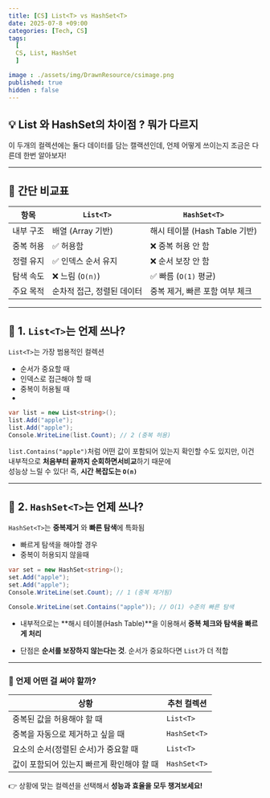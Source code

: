 ```yaml
---
title: [CS] List<T> vs HashSet<T>
date: 2025-07-8 +09:00
categories: [Tech, CS]
tags:
  [
  CS, List, HashSet
  ]

image : ./assets/img/DrawnResource/csimage.png
published: true
hidden : false
---
```


## 💡 List<T> 와 HashSet<T>의 차이점 ? 뭐가 다르지

이 두개의 컬렉션에는 둘다 데이터를 담는 캘랙션인데, 언제 어떻게 쓰이는지 조금은 다른데 한번 알아보자!

---

## 📑 간단 비교표

| 항목      | `List<T>`                  | `HashSet<T>`                   |
| --------- | -------------------------- | ------------------------------ |
| 내부 구조 | 배열 (Array 기반)          | 해시 테이블 (Hash Table 기반)  |
| 중복 허용 | ✅ 허용함                   | ❌ 중복 허용 안 함              |
| 정렬 유지 | ✅ 인덱스 순서 유지         | ❌ 순서 보장 안 함              |
| 탐색 속도 | ❌ 느림 (`O(n)`)            | ✅ 빠름 (`O(1)` 평균)           |
| 주요 목적 | 순차적 접근, 정렬된 데이터 | 중복 제거, 빠른 포함 여부 체크 |

---
## 📑 1. `List<T>`는 언제 쓰나?

`List<T>`는 가장 범용적인 컬렉션
- 순서가 중요할 때
- 인덱스로 접근해야 할 때
- 중복이 허용될 때
- 
```csharp
var list = new List<string>();
list.Add("apple");
list.Add("apple");
Console.WriteLine(list.Count); // 2 (중복 허용)
```
`list.Contains("apple")`처럼 어떤 값이 포함되어 있는지 확인할 수도 있지만,  이건 내부적으로 **처음부터 끝까지 순회하면서비교**하기 때문에  
성능상 느릴 수 있다! 즉, **시간 복잡도는 `O(n)`**

---

## 📑 2. `HashSet<T>`는 언제 쓰나?

`HashSet<T>`는 **중복제거** 와 **빠른 탐색**에 특화됨
- 빠르게 탐색을 해야할 경우
- 중복이 허용되지 않을때

```csharp
var set = new HashSet<string>();
set.Add("apple");
set.Add("apple");
Console.WriteLine(set.Count); // 1 (중복 제거됨)

Console.WriteLine(set.Contains("apple")); // O(1) 수준의 빠른 탐색
```
- 내부적으로는 **해시 테이블(Hash Table)**을 이용해서  **중복 체크와 탐색을 빠르게 처리**

- 단점은 **순서를 보장하지 않는다는 것**. 순서가 중요하다면 `List`가 더 적합

---
### 🚀 언제 어떤 걸 써야 할까?

| 상황                                       | 추천 컬렉션  |
| ------------------------------------------ | ------------ |
| 중복된 값을 허용해야 할 때                 | `List<T>`    |
| 중복을 자동으로 제거하고 싶을 때           | `HashSet<T>` |
| 요소의 순서(정렬된 순서)가 중요할 때       | `List<T>`    |
| 값이 포함되어 있는지 빠르게 확인해야 할 때 | `HashSet<T>` |

👉 상황에 맞는 컬렉션을 선택해서 **성능과 효율을 모두 챙겨보세요!**
